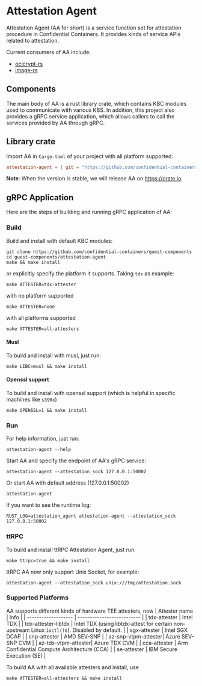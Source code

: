 # Attestation Agent

Attestation Agent (AA for short) is a service function set for attestation procedure
in Confidential Containers. It provides kinds of service APIs related to attestation.


Current consumers of AA include: 

- [ocicrypt-rs](../ocicrypt-rs)
- [image-rs](../image-rs)

## Components

The main body of AA is a rust library crate, which contains KBC modules used to communicate
with various KBS. In addition, this project also provides a gRPC service application, 
which allows callers to call the services provided by AA through gRPC.

## Library crate

Import AA in `Cargo.toml` of your project with all platform supported:

```toml
attestation-agent = { git = "https://github.com/confidential-containers/guest-components", features = ["all-attesters"] }
```

**Note**: When the version is stable, we will release AA on https://crate.io.

## gRPC Application

Here are the steps of building and running gRPC application of AA:

### Build

Build and install with default KBC modules:

```shell
git clone https://github.com/confidential-containers/guest-components
cd guest-components/attestation-agent
make && make install
```

or explicitly specify the platform it supports. Taking `tdx` as example:

```shell
make ATTESTER=tdx-attester
```

with no platform supported
```shell
make ATTESTER=none
```

with all platforms supported
```shell
make ATTESTER=all-attesters
```

#### Musl 

To build and install with musl, just run:
```shell
make LIBC=musl && make install
```

#### Openssl support

To build and install with openssl support (which is helpful in specific machines like `s390x`)
```
make OPENSSL=1 && make install
```

### Run

For help information, just run:

```shell
attestation-agent --help
```

Start AA and specify the endpoint of AA's gRPC service:

```shell
attestation-agent --attestation_sock 127.0.0.1:50002
```

Or start AA with default address (127.0.0.1:50002)

```
attestation-agent
```

If you want to see the runtime log:
```
RUST_LOG=attestation_agent attestation-agent --attestation_sock 127.0.0.1:50002
```

### ttRPC

To build and install ttRPC Attestation Agent, just run:
```shell
make ttrpc=true && make install
```

ttRPC AA now only support Unix Socket, for example:

```shell
attestation-agent --attestation_sock unix:///tmp/attestation.sock
```

### Supported Platforms

AA supports different kinds of hardware TEE attesters, now
| Attester name       |           Info              |
| ------------------- | --------------------------  |
| tdx-attester        | Intel TDX                   |
| tdx-attester-libtdx | Intel TDX (using libtdx-attest for certain non-upstream Linux `ioctl()`s). Disabled by default. |
| sgx-attester        | Intel SGX DCAP              |
| snp-attester        | AMD SEV-SNP                 |
| az-snp-vtpm-attester| Azure SEV-SNP CVM           |
| az-tdx-vtpm-attester| Azure TDX CVM               |
| cca-attester        | Arm Confidential Compute Architecture (CCA)  |
| se-attester         | IBM Secure Execution (SE)   |

To build AA with all available attesters and install, use
```shell
make ATTESTER=all-attesters && make install
```
